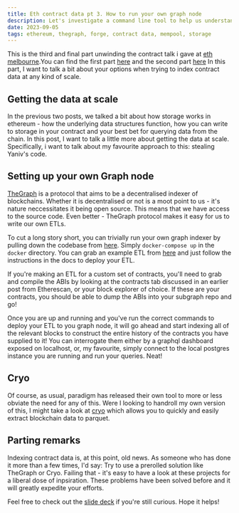 ```yaml
---
title: Eth contract data pt 3. How to run your own graph node
description: Let's investigate a command line tool to help us understand the storage tree
date: 2023-09-05
tags: ethereum, thegraph, forge, contract data, mempool, storage
---
```

This is the third and final part unwinding the contract talk i gave at [eth melbourne](https://ethmelbourne.co/).You can find the first part [here](https://cdrn.github.io/blog/slurpingcontractdatapt1/) and the second part [here](https://cdrn.github.io/blog/slurpingcontractdatapt2/) In this part, I want to talk a bit about your options when trying to index contract data at any kind of scale.

## Getting the data at scale

In the previous two posts, we talked a bit about how storage works in ethereum - how the underlying data structures function, how you can write to storage in your contract and your best bet for querying data from the chain. In this post, I want to talk a little more about getting the data at scale. Specifically, i want to talk about my favourite approach to this: stealing Yaniv's code.

## Setting up your own Graph node

[TheGraph](https://thegraph.com/) is a protocol that aims to be a decentralised indexer of blockchains. Whether it is decentralised or not is a moot point to us - it's nature neccessitates it being open source. This means that we have access to the source code. Even better - TheGraph protocol makes it easy for us to write our own ETLs.

To cut a long story short, you can trivially run your own graph indexer by pulling down the codebase from [here](https://github.com/graphprotocol/graph-node). Simply `docker-compose up` in the `docker` directory. You can grab an example ETL from [here](https://github.com/cdrn/example-subgraph-eth-melb) and just follow the instructions in the docs to deploy your ETL.

If you're making an ETL for a custom set of contracts, you'll need to grab and compile the ABIs by looking at the contracts tab discussed in an earlier post from Etherescan, or your block explorer of choice. If these are your contracts, you should be able to dump the ABIs into your subgraph repo and go!

Once you are up and running and you've run the correct commands to deploy your ETL to you graph node, it will go ahead and start indexing all of the relevant blocks to construct the entire history of the contracts you have supplied to it! You can interrogate them either by a graphql dashboard exposed on localhost, or, my favourite, simply connect to the local postgres instance you are running and run your queries. Neat!

## Cryo

Of course, as usual, paradigm has released their own tool to more or less obviate the need for any of this. Were I looking to handroll my own version of this, I might take a look at [cryo](https://github.com/paradigmxyz/cryo) which allows you to quickly and easily extract blockchain data to parquet.

## Parting remarks

Indexing contract data is, at this point, old news. As someone who has done it more than a few times, I'd say: Try to use a prerolled solution like TheGraph or Cryo. Failing that - it's easy to have a look at these projects for a liberal dose of inpsiration. These problems have been solved before and it will greatly expedite your efforts.

Feel free to check out the [slide deck](https://drive.google.com/file/d/16ZzEvUlselU3xdTWhfhJU8rvaB7umlRW/view) if you're still curious. Hope it helps!